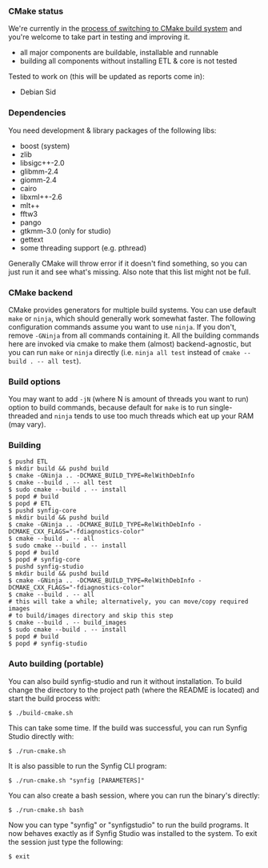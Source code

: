 ### CMake status

We're currently in the [process of switching to CMake build system][cmake] and
you're welcome to take part in testing and improving it.

- all major components are buildable, installable and runnable
- building all components without installing ETL & core is not tested

Tested to work on (this will be updated as reports come in):

- Debian Sid


### Dependencies

You need development & library packages of the following libs:

- boost (system)
- zlib
- libsigc++-2.0
- glibmm-2.4
- giomm-2.4
- cairo
- libxml++-2.6
- mlt++
- fftw3
- pango
- gtkmm-3.0 (only for studio)
- gettext
- some threading support (e.g. pthread)

Generally CMake will throw error if it doesn't find something, so you can just
run it and see what's missing. Also note that this list might not be full.


### CMake backend

CMake provides generators for multiple build systems. You can use default `make`
or `ninja`, which should generally work somewhat faster. The following
configuration commands assume you want to use `ninja`. If you don't, remove
`-GNinja` from all commands containing it. All the building commands here are
invoked via cmake to make them (almost) backend-agnostic, but you can run `make`
or `ninja` directly (i.e.
`ninja all test` instead of `cmake --build . -- all test`).

### Build options

You may want to add `-jN` (where N is amount of threads you want to run) option
to build commands, because default for `make` is to run single-threaded and
`ninja` tends to use too much threads which eat up your RAM (may vary).

### Building

```
$ pushd ETL
$ mkdir build && pushd build
$ cmake -GNinja .. -DCMAKE_BUILD_TYPE=RelWithDebInfo
$ cmake --build . -- all test
$ sudo cmake --build . -- install
$ popd # build
$ popd # ETL
$ pushd synfig-core
$ mkdir build && pushd build
$ cmake -GNinja .. -DCMAKE_BUILD_TYPE=RelWithDebInfo -DCMAKE_CXX_FLAGS="-fdiagnostics-color"
$ cmake --build . -- all
$ sudo cmake --build . -- install
$ popd # build
$ popd # synfig-core
$ pushd synfig-studio
$ mkdir build && pushd build
$ cmake -GNinja .. -DCMAKE_BUILD_TYPE=RelWithDebInfo -DCMAKE_CXX_FLAGS="-fdiagnostics-color"
$ cmake --build . -- all
# this will take a while; alternatively, you can move/copy required images
# to build/images directory and skip this step
$ cmake --build . -- build_images
$ sudo cmake --build . -- install
$ popd # build
$ popd # synfig-studio
```

### Auto building (portable)
You can also build synfig-studio and run it without installation.
To build change the directory to the project path (where the README is located) and start the build process with:
```
$ ./build-cmake.sh
```

This can take some time.
If the build was successful, you can run Synfig Studio directly with:
```
$ ./run-cmake.sh
```

It is also passible to run the Synfig CLI program:
```
$ ./run-cmake.sh "synfig [PARAMETERS]"
```

You can also create a bash session, where you can run the binary's directly:
```
$ ./run-cmake.sh bash
```

Now you can type "synfig" or "synfigstudio" to run the build programs. It now behaves exactly as if Synfig Studio was installed to the system.
To exit the session just type the following:
```
$ exit
```

[cmake]:        https://github.com/synfig/synfig/issues/279
